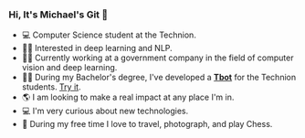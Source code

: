 ### Hi, It's Michael's Git 👋

- :computer: Computer Science student at the Technion.
- :man_technologist: Interested in deep learning and NLP.
- :technologist: Currently working at a government company in the field of computer vision and deep learning.
- :man_student: During my Bachelor's degree, I've developed a [**Tbot**](https://github.com/tokeron/Tbot) for the Technion students. [Try it](https://t.me/Technion_help_bot).
- :earth_americas: I am looking to make a real impact at any place I'm in.
- :computer:  I'm very curious about new technologies.
- :camera_flash: During my free time I love to travel, photograph, and play Chess.
<!--
**tokeron/tokeron** is a ✨ _special_ ✨ repository because its `README.md` (this file) appears on your GitHub profile.

Here are some ideas to get you started:

- 🔭 I’m currently working on ...
- 🌱 I’m currently learning ...
- 👯 I’m looking to collaborate on ...
- 🤔 I’m looking for help with ...
- 💬 Ask me about ...
- 📫 How to reach me: ...
- 😄 Pronouns: ...
- ⚡ Fun fact: ...
- :mountain: 
- 🔭 I’m currently working on a new regularization technique for CNN's.
-->

